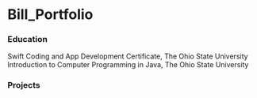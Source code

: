 # Bill_Portfolio

### Education
Swift Coding and App Development Certificate, The Ohio State University
Introduction to Computer Programming in Java, The Ohio State University

### Projects
